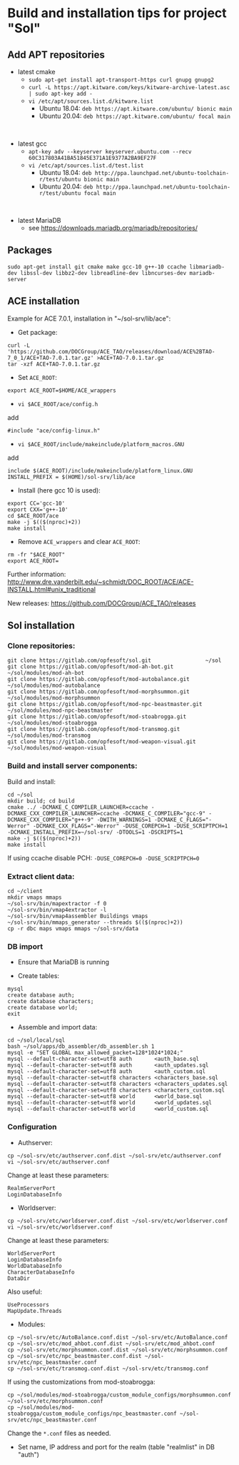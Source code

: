 # Build and installation tips for project "Sol"

## Add APT repositories

- latest cmake
  - `sudo apt-get install apt-transport-https curl gnupg gnupg2`
  - `curl -L https://apt.kitware.com/keys/kitware-archive-latest.asc | sudo apt-key add -`
  - `vi /etc/apt/sources.list.d/kitware.list`
    - Ubuntu 18.04: `deb https://apt.kitware.com/ubuntu/ bionic main`
    - Ubuntu 20.04: `deb https://apt.kitware.com/ubuntu/ focal main`

<br>

- latest gcc
  - `apt-key adv --keyserver keyserver.ubuntu.com --recv 60C317803A41BA51845E371A1E9377A2BA9EF27F`
  - `vi /etc/apt/sources.list.d/test.list`
    - Ubuntu 18.04: `deb http://ppa.launchpad.net/ubuntu-toolchain-r/test/ubuntu bionic main`
    - Ubuntu 20.04: `deb http://ppa.launchpad.net/ubuntu-toolchain-r/test/ubuntu focal main`

<br>

- latest MariaDB
  - see https://downloads.mariadb.org/mariadb/repositories/

## Packages

`sudo apt-get install git cmake make gcc-10 g++-10 ccache libmariadb-dev libssl-dev libbz2-dev libreadline-dev libncurses-dev mariadb-server`

## ACE installation

Example for ACE 7.0.1, installation in "~/sol-srv/lib/ace":

- Get package:
```
curl -L 'https://github.com/DOCGroup/ACE_TAO/releases/download/ACE%2BTAO-7_0_1/ACE+TAO-7.0.1.tar.gz' >ACE+TAO-7.0.1.tar.gz
tar -xzf ACE+TAO-7.0.1.tar.gz
```

- Set `ACE_ROOT`:
```
export ACE_ROOT=$HOME/ACE_wrappers
```

- `vi $ACE_ROOT/ace/config.h`

add

```
#include "ace/config-linux.h"
```

- `vi $ACE_ROOT/include/makeinclude/platform_macros.GNU`

add

```
include $(ACE_ROOT)/include/makeinclude/platform_linux.GNU
INSTALL_PREFIX = $(HOME)/sol-srv/lib/ace
```

- Install (here gcc 10 is used):
```
export CC='gcc-10'
export CXX='g++-10'
cd $ACE_ROOT/ace
make -j $(($(nproc)+2))
make install
```

- Remove `ACE_wrappers` and clear `ACE_ROOT`:
```
rm -fr "$ACE_ROOT"
export ACE_ROOT=
```

Further information: http://www.dre.vanderbilt.edu/~schmidt/DOC_ROOT/ACE/ACE-INSTALL.html#unix_traditional

New releases: https://github.com/DOCGroup/ACE_TAO/releases

## Sol installation

### Clone repositories:
```
git clone https://gitlab.com/opfesoft/sol.git                 ~/sol
git clone https://gitlab.com/opfesoft/mod-ah-bot.git          ~/sol/modules/mod-ah-bot
git clone https://gitlab.com/opfesoft/mod-autobalance.git     ~/sol/modules/mod-autobalance
git clone https://gitlab.com/opfesoft/mod-morphsummon.git     ~/sol/modules/mod-morphsummon
git clone https://gitlab.com/opfesoft/mod-npc-beastmaster.git ~/sol/modules/mod-npc-beastmaster
git clone https://gitlab.com/opfesoft/mod-stoabrogga.git      ~/sol/modules/mod-stoabrogga
git clone https://gitlab.com/opfesoft/mod-transmog.git        ~/sol/modules/mod-transmog
git clone https://gitlab.com/opfesoft/mod-weapon-visual.git   ~/sol/modules/mod-weapon-visual
```

### Build and install server components:
Build and install:
```
cd ~/sol
mkdir build; cd build
cmake ../ -DCMAKE_C_COMPILER_LAUNCHER=ccache -DCMAKE_CXX_COMPILER_LAUNCHER=ccache -DCMAKE_C_COMPILER="gcc-9" -DCMAKE_CXX_COMPILER="g++-9" -DWITH_WARNINGS=1 -DCMAKE_C_FLAGS="-Werror" -DCMAKE_CXX_FLAGS="-Werror" -DUSE_COREPCH=1 -DUSE_SCRIPTPCH=1 -DCMAKE_INSTALL_PREFIX=~/sol-srv/ -DTOOLS=1 -DSCRIPTS=1
make -j $(($(nproc)+2))
make install
```

If using ccache disable PCH: `-DUSE_COREPCH=0 -DUSE_SCRIPTPCH=0`

### Extract client data:
```
cd ~/client
mkdir vmaps mmaps
~/sol-srv/bin/mapextractor -f 0
~/sol-srv/bin/vmap4extractor -l
~/sol-srv/bin/vmap4assembler Buildings vmaps
~/sol-srv/bin/mmaps_generator --threads $(($(nproc)+2))
cp -r dbc maps vmaps mmaps ~/sol-srv/data
```

### DB import

- Ensure that MariaDB is running

- Create tables:
```
mysql
create database auth;
create database characters;
create database world;
exit
```

- Assemble and import data:
```
cd ~/sol/local/sql
bash ~/sol/apps/db_assembler/db_assembler.sh 1
mysql -e "SET GLOBAL max_allowed_packet=128*1024*1024;"
mysql --default-character-set=utf8 auth       <auth_base.sql
mysql --default-character-set=utf8 auth       <auth_updates.sql
mysql --default-character-set=utf8 auth       <auth_custom.sql
mysql --default-character-set=utf8 characters <characters_base.sql
mysql --default-character-set=utf8 characters <characters_updates.sql
mysql --default-character-set=utf8 characters <characters_custom.sql
mysql --default-character-set=utf8 world      <world_base.sql
mysql --default-character-set=utf8 world      <world_updates.sql
mysql --default-character-set=utf8 world      <world_custom.sql
```

### Configuration

- Authserver:
```
cp ~/sol-srv/etc/authserver.conf.dist ~/sol-srv/etc/authserver.conf
vi ~/sol-srv/etc/authserver.conf
```

Change at least these parameters:
```
RealmServerPort
LoginDatabaseInfo
```

- Worldserver:
```
cp ~/sol-srv/etc/worldserver.conf.dist ~/sol-srv/etc/worldserver.conf
vi ~/sol-srv/etc/worldserver.conf
```

Change at least these parameters:
```
WorldServerPort
LoginDatabaseInfo
WorldDatabaseInfo
CharacterDatabaseInfo
DataDir
```

Also useful:
```
UseProcessors
MapUpdate.Threads
```

- Modules:
```
cp ~/sol-srv/etc/AutoBalance.conf.dist ~/sol-srv/etc/AutoBalance.conf
cp ~/sol-srv/etc/mod_ahbot.conf.dist ~/sol-srv/etc/mod_ahbot.conf
cp ~/sol-srv/etc/morphsummon.conf.dist ~/sol-srv/etc/morphsummon.conf
cp ~/sol-srv/etc/npc_beastmaster.conf.dist ~/sol-srv/etc/npc_beastmaster.conf
cp ~/sol-srv/etc/transmog.conf.dist ~/sol-srv/etc/transmog.conf
```

If using the customizations from mod-stoabrogga:
```
cp ~/sol/modules/mod-stoabrogga/custom_module_configs/morphsummon.conf ~/sol-srv/etc/morphsummon.conf
cp ~/sol/modules/mod-stoabrogga/custom_module_configs/npc_beastmaster.conf ~/sol-srv/etc/npc_beastmaster.conf
```

Change the `*.conf` files as needed.

- Set name, IP address and port for the realm (table "realmlist" in DB "auth")
